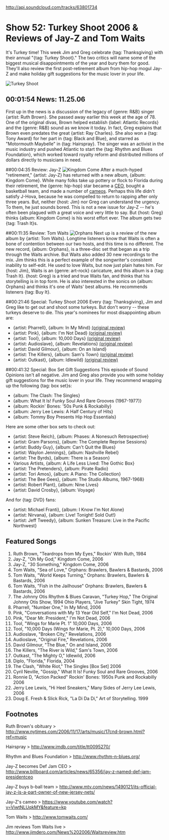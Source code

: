 

http://api.soundcloud.com/tracks/63801734

# Show 52: Turkey Shoot 2006 & Reviews of Jay-Z and Tom Waits
It's Turkey time! This week Jim and Greg celebrate {tag: Thanksgiving} with their annual "{tag: Turkey Shoot}." The two critics will name some of the biggest musical disappointments of the year and bury them for good. They'll also review the first post-retirement album from hip-hop mogul Jay-Z and make holiday gift suggestions for the music lover in your life.

![Turkey Shoot](http://static.soundopinions.org/images/2006/turkeyshoot.jpg)

## 00:01:54 News: 11.25.06
First up in the news is a discussion of the legacy of {genre: R&B} singer {artist: Ruth Brown}. She passed away earlier this week at the age of 78. One of the original divas, Brown helped establish {label: Atlantic Records} and the {genre: R&B} sound as we know it today. In fact, Greg explains that Brown even predates the great {artist: Ray Charles}. She also won a {tag: Tony Award} for her part in {tag: Black and Blue}, and starred as "Motormouth Maybelle" in {tag: Hairspray}. The singer was an activist in the music industry and pushed Atlantic to start the {tag: Rhythm and Blues Foundation}, which worked toward royalty reform and distributed millions of dollars directly to musicians in need.

##00:04:35 Review: Jay-Z
![Kingdom Come](http://is2.mzstatic.com/image/thumb/Music/v4/0c/86/e5/0c86e567-b24d-8fe3-62b1-4347f59bc642/source/600x600bb.jpg "112080/204509084")
After a much-hyped "retirement," {artist: Jay-Z} has returned with a new album, {album: Kingdom Come}. While many folks take up pottery or flock to Florida during their retirement, the {genre: hip-hop} star became a [CEO](http://www.billboard.com/articles/news/65356/jay-z-named-def-jam-presidentceo), bought a basketball team, and made a number of [cameos](https://www.youtube.com/watch?v=ViwtNLUqkMY&feature=kp). Perhaps this life didn't satisfy J-Hova, because he was compelled to return to rapping after only three years. But, neither {host: Jim} nor Greg can understand the urgency. To them, he just sounds bored. This is not a new issue for Jay-Z -- he's often been plagued with a great voice and very little to say. But {host: Greg} thinks {album: Kingdom Come} is his worst effort ever. The album gets two {tag: Trash It}s.

##00:11:35 Review: Tom Waits
![Orphans](http://is1.mzstatic.com/image/thumb/Music/v4/60/a3/d8/60a3d8e1-869e-cdab-9db6-ade7fc90b31b/source/600x600bb.jpg "83964/268496490")
Next up is a review of the new album by {artist: Tom Waits}. Longtime listeners know that Waits is often a bone of contention between our two hosts, and this time is no different. The new record, {album: Orphans}, is a three-disc set that began as a trip through the Waits archive. But Waits also added 30 new recordings to the mix. Jim thinks this is a perfect example of the songwriter's consistent inability to self-edit. He used to love Waits, but now just plain hates him. For {host: Jim}, Waits is an {genre: art-rock} caricature, and this album is a {tag: Trash It}. {host: Greg} is a tried and true Waits fan, and thinks that his storytelling is in top form. He is also interested in the sonics on {album: Orphans} and thinks it's one of Waits' best albums. He recommends listeners {tag: Buy It}.

##00:21:46 Special: Turkey Shoot 2006
Every {tag: Thanksgiving}, Jim and Greg like to get out and shoot some turkeys. But don't worry -- these turkeys deserve to die. This year's nominees for most disappointing album are:

- {artist: Pharrell}, {album: In My Mind} [(original review)](/show/53/)
- {artist: Pink}, {album: I'm Not Dead} [(original review)](/show/20/)
- {artist: Tool}, {album: 10,000 Days} [(original review)](/show/24/)
- {artist: Audioslave}, {album: Revelations} [(original review)](/show/39/)
- {artist: David Gilmour}, {album: On an Island}
- {artist: The Killers}, {album: Sam's Town} [(original review)](/show/45/)
- {artist: Outkast}, {album: Idlewild} [(original review)](/show/38/)

##00:41:32 Special: Box Set Gift Suggestions
This episode of Sound Opinions isn't all negative. Jim and Greg also provide you with some holiday gift suggestions for the music lover in your life. They recommend wrapping up the following {tag: box set}s:

- {album: The Clash: The Singles}
- {album: What It Is! Funky Soul And Rare Grooves (1967-1977)}
- {album: Rockin' Bones: '50s Punk & Rockabilly}
- {album: Jerry Lee Lewis: A Half Century of Hits}
- {album: Tommy Boy Presents Hip Hop Essentials}

Here are some other box sets to check out:

- {artist: Steve Reich}, {album: Phases: A Nonesuch Retrospective}
- {artist: Gram Parsons}, {album: The Complete Reprise Sessions}
- {artist: Buddy Guy}, {album: Can't Quit the Blues}
- {artist: Waylon Jennings}, {album: Nashville Rebel}
- {artist: The Byrds}, {album: There is a Season}
- Various Artists, {album: A Life Less Lived: The Gothic Box}
- {artist: The Pretenders}, {album: Pirate Radio}
- {artist: Tori Amos}, {album: A Piano: The Collection}
- {artist: The Bee Gees}, {album: The Studio Albums, 1967-1968}
- {artist: Robert Plant}, {album: Nine Lives}
- {artist: David Crosby}, {album: Voyage}

And for {tag: DVD} fans:

- {artist: Michael Franti}, {album: I Know I'm Not Alone}
- {artist: Nirvana}, {album: Live! Tonight! Sold Out!}
- {artist: Jeff Tweedy}, {album: Sunken Treasure: Live in the Pacific Northwest}

## Featured Songs
1. Ruth Brown, "Teardrops from My Eyes," Rockin' With Ruth, 1984
2. Jay-Z, "Oh My God," Kingdom Come, 2006
3. Jay-Z, "30 Something," Kingdom Come, 2006
4. Tom Waits, "Sea of Love," Orphans: Brawlers, Bawlers & Bastards, 2006
5. Tom Waits, "World Keeps Turning," Orphans: Brawlers, Bawlers & Bastards, 2006
6. Tom Waits, "Fish in the Jailhouse" Orphans: Brawlers, Bawlers & Bastards, 2006
7. The Johnny Otis Rhythm & Blues Caravan, "Turkey Hop," The Original Johnny Otis Show, 1994 Ohio Players, "Jive Turkey" Skin Tight, 1974
8. Pharrell, "Number One," In My Mind, 2006
9. Pink, "Conversations with My 13 Year Old Self," I'm Not Dead, 2006
10. Pink, "Dear Mr. President," I'm Not Dead, 2006
11. Tool, "Wings for Marie Pt. 1" 10,000 Days, 2006
12. Tool, "10,000 Days (Wings for Marie, Pt. 2)," 10,000 Days, 2006
13. Audioslave, "Broken City," Revelations, 2006
14. Audioslave, "Original Fire," Revelations, 2006
15. David Gilmour, "The Blue," On and Island, 2006
16. The Killers, "The River is Wild," Sam's Town, 2006
17. Outkast, "The Mighty O," Idlewild, 2006
18. Diplo, "Florida," Florida, 2004 
19. The Clash, "White Riot," The Singles [Box Set] 2006
20. Cyril Neville, "Gossip," What It Is! Funky Soul and Rare Grooves, 2006
21. Ronnie D, "Action Packed" Rockin' Bones: 1950s Punk and Rockabilly 2006
22. Jerry Lee Lewis, "Hi Heel Sneakers," Many Sides of Jerry Lee Lewis, 2006
23. Doug E. Fresh & Slick Rick, "La Di Da Di," Art of Storytelling. 1999

## Footnotes

Ruth Brown's obituary > http://www.nytimes.com/2006/11/17/arts/music/17cnd-brown.html?ref=music

Hairspray > http://www.imdb.com/title/tt0095270/

Rhythm and Blues Foundation > http://www.rhythm-n-blues.org/

Jay-Z becomes Def Jam CEO > http://www.billboard.com/articles/news/65356/jay-z-named-def-jam-presidentceo

Jay-Z buys b-ball team > http://www.mtv.com/news/1490121/its-official-jay-z-is-a-part-owner-of-new-jersey-nets/

Jay-Z's cameo > https://www.youtube.com/watch?v=ViwtNLUqkMY&feature=kp

Tom Waits > http://www.tomwaits.com/

Jim reviews Tom Waits live > http://www.jimdero.com/News%202006/Waitsreview.htm